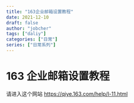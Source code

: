 ```yaml
---
title: "163企业邮箱设置教程"
date: 2021-12-10
draft: false
author: "jobcher"
tags: ["daliy"]
categories: ["日常"]
series: ["日常系列"]
---
```


# 163 企业邮箱设置教程

请进入这个网站
https://qiye.163.com/help/l-11.html
